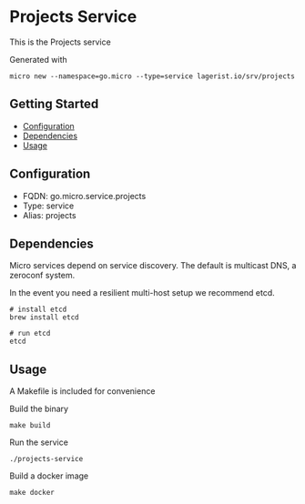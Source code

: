 # Projects Service

This is the Projects service

Generated with

```
micro new --namespace=go.micro --type=service lagerist.io/srv/projects
```

## Getting Started

- [Configuration](#configuration)
- [Dependencies](#dependencies)
- [Usage](#usage)

## Configuration

- FQDN: go.micro.service.projects
- Type: service
- Alias: projects

## Dependencies

Micro services depend on service discovery. The default is multicast DNS, a zeroconf system.

In the event you need a resilient multi-host setup we recommend etcd.

```
# install etcd
brew install etcd

# run etcd
etcd
```

## Usage

A Makefile is included for convenience

Build the binary

```
make build
```

Run the service
```
./projects-service
```

Build a docker image
```
make docker
```